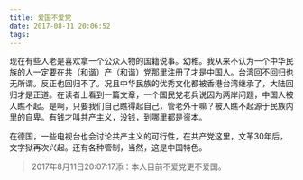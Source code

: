 ```yaml
---
title: 爱国不爱党
date: 2017-08-11 20:06:52
tags:
---
```


现在有些人老是喜欢拿一个公众人物的国籍说事。幼稚。我从来不认为一个中华民族的人一定要在共（和谐）产（和谐）党那里注册了才是中国人。台湾回不回归也无所谓。反正也回归不了。况且中华民族的优秀文化都被香港台湾继承了，大陆回归才是正道。在读者上看到一篇文章，一个国民党老兵说因为两岸问题，中国人被人瞧不起。是啊，只要我们自己瞧得起自己，管老外干嘛？被人瞧不起源于民族内里的自卑。有钱才叫共产主义，没钱，到哪里都是资本。

在德国，一些电视台也会讨论共产主义的可行性，在共产党这里，文革30年后，文字狱再次兴起。还有各种管制，当然，这是中国特色。

>2017年8月11日20:07:17添：本人目前不爱党更不爱国。